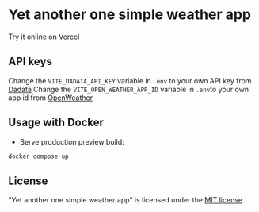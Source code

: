 # Yet another one simple weather app

Try it online on [Vercel](https://yet-another-one-weather-app.vercel.app/)

## API keys

Change the `VITE_DADATA_API_KEY` variable in `.env` to your own API key from [Dadata](https://dadata.ru/)
Change the `VITE_OPEN_WEATHER_APP_ID` variable in `.env`to your own app id from [OpenWeather](https://openweathermap.org/api)

## Usage with Docker

- Serve production preview build:

```bash
docker compose up
```

## License

"Yet another one simple weather app" is licensed under the [MIT license](https://github.com/e1uone/yet-another-one-weather-app/blob/master/LICENSE).

